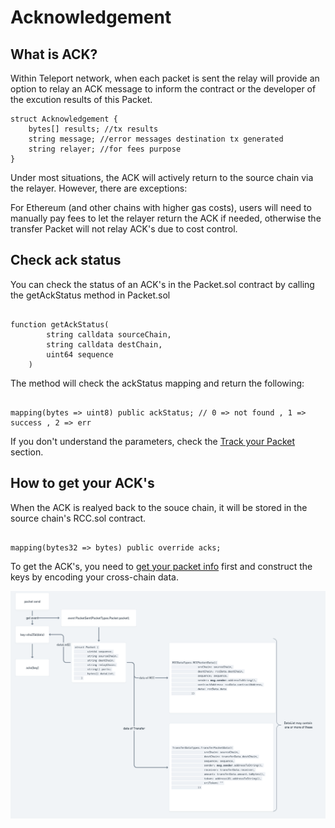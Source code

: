 # Acknowledgement



## What is ACK?

Within Teleport network, when each packet is sent the relay will provide an option to relay an ACK message to inform the contract or the developer of the excution results of this Packet.

```solidity
struct Acknowledgement {
    bytes[] results; //tx results
    string message; //error messages destination tx generated
    string relayer; //for fees purpose
}
```

Under most situations, the ACK will actively return to the source chain via the relayer.
However, there are exceptions:

For Ethereum (and other chains with higher gas costs), users will need to manually pay fees to let the relayer return the ACK if needed, otherwise the transfer Packet will not relay ACK's due to cost control.

## Check ack status

You can check the status of an ACK's in the Packet.sol contract by calling the getAckStatus method in Packet.sol 

```solidity

function getAckStatus(
        string calldata sourceChain,
        string calldata destChain,
        uint64 sequence
    )
```

The method will check the ackStatus mapping and return the following:

```solidity

mapping(bytes => uint8) public ackStatus; // 0 => not found , 1 => success , 2 => err

```
If you don't understand the parameters, check the [Track your Packet](../Cross-Chain-Tracking/1Track.md) section.


## How to get your ACK's

When the ACK is realyed back to the souce chain, it will be stored in the source chain's RCC.sol contract.

```solidity

mapping(bytes32 => bytes) public override acks;

```

To get the ACK's, you need to [get your packet info](../Cross-Chain-Tracking/1Track.md) first and construct the keys by encoding your cross-chain data.


![How to reslove ACK](./ACKProcess.png)


